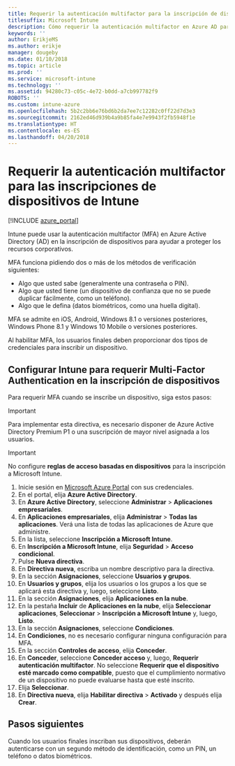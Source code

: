 ```yaml
---
title: Requerir la autenticación multifactor para la inscripción de dispositivos de Intune
titlesuffix: Microsoft Intune
description: Cómo requerir la autenticación multifactor en Azure AD para la inscripción de dispositivos de Intune.
keywords: ''
author: ErikjeMS
ms.author: erikje
manager: dougeby
ms.date: 01/10/2018
ms.topic: article
ms.prod: ''
ms.service: microsoft-intune
ms.technology: ''
ms.assetid: 94280c73-c05c-4e72-b0dd-a7cb997782f9
ROBOTS: ''
ms.custom: intune-azure
ms.openlocfilehash: 5b2c2bb6e76bd6b2da7ee7c12282c0ff22d7d3e3
ms.sourcegitcommit: 2162ed46d939b4a9b85fa4e7e9943f2fb5948f1e
ms.translationtype: HT
ms.contentlocale: es-ES
ms.lasthandoff: 04/20/2018
---
```

# <a name="require-multi-factor-authentication-for-intune-device-enrollments"></a>Requerir la autenticación multifactor para las inscripciones de dispositivos de Intune

[!INCLUDE [azure_portal](./includes/azure_portal.md)]

Intune puede usar la autenticación multifactor (MFA) en Azure Active Directory (AD) en la inscripción de dispositivos para ayudar a proteger los recursos corporativos.

MFA funciona pidiendo dos o más de los métodos de verificación siguientes:

- Algo que usted sabe (generalmente una contraseña o PIN).
- Algo que usted tiene (un dispositivo de confianza que no se puede duplicar fácilmente, como un teléfono).
- Algo que le defina (datos biométricos, como una huella digital).

MFA se admite en iOS, Android, Windows 8.1 o versiones posteriores, Windows Phone 8.1 y Windows 10 Mobile o versiones posteriores.

Al habilitar MFA, los usuarios finales deben proporcionar dos tipos de credenciales para inscribir un dispositivo.

## <a name="configure-intune-to-require-multi-factor-authentication-at-device-enrollment"></a>Configurar Intune para requerir Multi-Factor Authentication en la inscripción de dispositivos

Para requerir MFA cuando se inscribe un dispositivo, siga estos pasos:

>[!Important]
>Para implementar esta directiva, es necesario disponer de Azure Active Directory Premium P1 o una suscripción de mayor nivel asignada a los usuarios.

>[!Important]
>No configure **reglas de acceso basadas en dispositivos** para la inscripción a Microsoft Intune.

1. Inicie sesión en [Microsoft Azure Portal](https://portal.azure.com) con sus credenciales.
2. En el portal, elija **Azure Active Directory**.
2. En **Azure Active Directory**, seleccione **Administrar** > **Aplicaciones empresariales**.
3. En **Aplicaciones empresariales**, elija **Administrar** > **Todas las aplicaciones**. Verá una lista de todas las aplicaciones de Azure que administre.
3. En la lista, seleccione **Inscripción a Microsoft Intune**.
4. En **Inscripción a Microsoft Intune**, elija **Seguridad** > **Acceso condicional**.
5. Pulse **Nueva directiva**.
6. En **Directiva nueva**, escriba un nombre descriptivo para la directiva.
7. En la sección **Asignaciones**, seleccione **Usuarios y grupos**.
8. En **Usuarios y grupos**, elija los usuarios o los grupos a los que se aplicará esta directiva y, luego, seleccione **Listo**.
9. En la sección **Asignaciones**, elija **Aplicaciones en la nube**.
10. En la pestaña **Incluir** de **Aplicaciones en la nube**, elija **Seleccionar aplicaciones**, **Seleccionar** > **Inscripción a Microsoft Intune** y, luego, **Listo**.
11. En la sección **Asignaciones**, seleccione **Condiciones**.
12. En **Condiciones**, no es necesario configurar ninguna configuración para MFA.
13. En la sección **Controles de acceso**, elija **Conceder**.
14. En **Conceder**, seleccione **Conceder acceso** y, luego, **Requerir autenticación multifactor**.
    No seleccione **Requerir que el dispositivo esté marcado como compatible**, puesto que el cumplimiento normativo de un dispositivo no puede evaluarse hasta que esté inscrito.
15. Elija **Seleccionar**.
16. En **Directiva nueva**, elija **Habilitar directiva** > **Activado** y después elija **Crear**.



## <a name="next-steps"></a>Pasos siguientes

Cuando los usuarios finales inscriban sus dispositivos, deberán autenticarse con un segundo método de identificación, como un PIN, un teléfono o datos biométricos.
